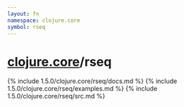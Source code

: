 ```yaml
---
layout: fn
namespace: clojure.core
symbol: rseq
---
```


# [clojure.core](../)/rseq

{% include 1.5.0/clojure.core/rseq/docs.md %}
{% include 1.5.0/clojure.core/rseq/examples.md %}
{% include 1.5.0/clojure.core/rseq/src.md %}

